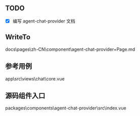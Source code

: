 ## TODO

- [x] 编写 agent-chat-provider 文档

## WriteTo

docs\pages\zh-CN\component\agent-chat-provider\+Page.md

## 参考用例

app\src\views\chat\core.vue

## 源码组件入口

packages\components\agent-chat-provider\src\index.vue
